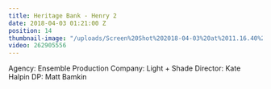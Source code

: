 ```yaml
---
title: Heritage Bank - Henry 2
date: 2018-04-03 01:21:00 Z
position: 14
thumbnail-image: "/uploads/Screen%20Shot%202018-04-03%20at%2011.16.40%20am.png"
video: 262905556
---
```


Agency: Ensemble
Production Company: Light + Shade
Director: Kate Halpin
DP: Matt Bamkin